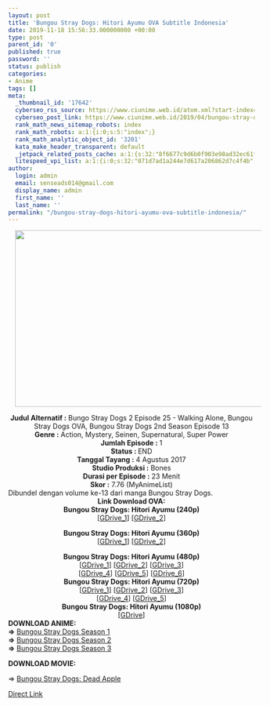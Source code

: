 ```yaml
---
layout: post
title: 'Bungou Stray Dogs: Hitori Ayumu OVA Subtitle Indonesia'
date: 2019-11-18 15:56:33.000000000 +00:00
type: post
parent_id: '0'
published: true
password: ''
status: publish
categories:
- Anime
tags: []
meta:
  _thumbnail_id: '17642'
  cyberseo_rss_source: https://www.ciunime.web.id/atom.xml?start-index=2851&max-results=150
  cyberseo_post_link: https://www.ciunime.web.id/2019/04/bungou-stray-dogs-hitori-ayumu-ova.html
  rank_math_news_sitemap_robots: index
  rank_math_robots: a:1:{i:0;s:5:"index";}
  rank_math_analytic_object_id: '3201'
  kata_make_header_transparent: default
  _jetpack_related_posts_cache: a:1:{s:32:"8f6677c9d6b0f903e98ad32ec61f8deb";a:2:{s:7:"expires";i:1663320603;s:7:"payload";a:0:{}}}
  litespeed_vpi_list: a:1:{i:0;s:32:"071d7ad1a244e7d617a206862d7c4f4b";}
author:
  login: admin
  email: senseads014@gmail.com
  display_name: admin
  first_name: ''
  last_name: ''
permalink: "/bungou-stray-dogs-hitori-ayumu-ova-subtitle-indonesia/"
---
```

<div class="separator" style="clear: both; text-align: center;"><a href="https://1.bp.blogspot.com/-EhAFRAILT80/XLSQDYg4JAI/AAAAAAAAQhs/nJ0HnW6mPgMnlaBg90pBXdYCD30AnUKYQCLcBGAs/s1600/Bungou%2BStray%2BDogs%2B-%2BHitori%2BAyumu.jpg" imageanchor="1" style="margin-left: 1em; margin-right: 1em;"><img border="0" data-original-height="720" data-original-width="1280" height="360" src="{{ site.baseurl }}/assets/2019/11/Bungou%2BStray%2BDogs%2B-%2BHitori%2BAyumu.jpg" width="640" /></a></div>
<p>
<div style="text-align: center;"><b>Judul</b><b><b> Alternatif</b> :</b> Bungo Stray Dogs 2 Episode 25 - Walking Alone, Bungou Stray Dogs OVA, Bungou Stray Dogs 2nd Season Episode 13</div>
<div style="text-align: center;"><b><b>Genre :</b></b> Action, Mystery, Seinen, Supernatural, Super Power</div>
<div style="text-align: center;"><b>Jumlah Episode :</b> 1<br /><b>Status :&nbsp;</b>END<br /><b>Tanggal Tayang :</b> 4 Agustus 2017<br /><b>Studio Produksi :</b> Bones<br /><b>Durasi per Episode :</b> 23 Menit</div>
<div style="text-align: center;"><b>Skor :</b> 7.76 (MyAnimeList)</div>
<div style="text-align: center;"></div>
<div style="text-align: justify;">Dibundel dengan volume ke-13 dari manga Bungou Stray Dogs.</div>
<div style="text-align: justify;"></div>
<div style="text-align: justify;"></div>
<div style="text-align: center;"><b>Link Download OVA:</b></div>
<div style="text-align: center;">
<div style="text-align: center;"><b>Bungou Stray Dogs: Hitori Ayumu (240p)</b></div>
<div style="text-align: center;">[<a href="https://drive.google.com/uc?export=download&amp;id=1Lz3TLbTT2vDZXvdk2vNFh4ExY8s1Ts2J" target="_blank" rel="noopener">GDrive_1</a>] [<a href="https://drive.google.com/uc?export=download&amp;id=1RrZCJbb526_91gevq-Ijl5QKuXuJndk6" target="_blank" rel="noopener">GDrive_2</a>]</p>
</div>
<div style="text-align: center;"><b>Bungou Stray Dogs: Hitori Ayumu (360p)</b></div>
<div style="text-align: center;">[<a href="https://drive.google.com/uc?export=download&amp;id=1AlshJo8u4ieaYNNbVXmZvyeBaONZQGE5" target="_blank" rel="noopener">GDrive_1</a>] [<a href="https://drive.google.com/uc?export=download&amp;id=15Pqv_LTCqFBSEENSz4nmIwh1YKnv7Iyq" target="_blank" rel="noopener">GDrive_2</a>]</p>
</div>
</div>
<div style="text-align: center;"><b>Bungou Stray Dogs: Hitori Ayumu (480p)</b></div>
<div style="text-align: center;">[<a href="https://drive.google.com/uc?export=download&amp;id=1MJniknAT8ixeaeKxSddjUe9vjGHcUsOd" target="_blank" rel="noopener">GDrive_1</a>] [<a href="https://drive.google.com/uc?export=download&amp;id=1qAAtN3TneD_YNbytT64LCkvYJC6mU_wN" target="_blank" rel="noopener">GDrive_2</a>] [<a href="https://drive.google.com/uc?export=download&amp;id=11UkP5NRqRfez_hgJSnLryGu6qCWGb6oa" target="_blank" rel="noopener">GDrive_3</a>]<br />[<a href="https://drive.google.com/uc?export=download&amp;id=1BkPKzv0ROzAiS_q5-DB6Kqg-1gEX6HJM" target="_blank" rel="noopener">GDrive_4</a>] [<a href="https://drive.google.com/uc?export=download&amp;id=1QhE_evN8rRo1YNkOi9Zq51EJSbxBPR6J" target="_blank" rel="noopener">GDrive_5</a>] [<a href="https://drive.google.com/uc?export=download&amp;id=1gBZ7smE4vyRURXlmMCwHDj6Zv6RgI4B7" target="_blank" rel="noopener">GDrive_6</a>]</div>
<div style="text-align: center;"></div>
<div style="text-align: center;"><b>Bungou Stray Dogs: Hitori Ayumu (720p)</b><br />[<a href="https://drive.google.com/uc?export=download&amp;id=1c29f0xTr8jVwEv2lK8DWPfBRygXSSzEL" target="_blank" rel="noopener">GDrive_1</a>] [<a href="https://drive.google.com/uc?export=download&amp;id=1pmdj2ePsXVlGNKWxVnOtvunVxPjxXKpH" target="_blank" rel="noopener">GDrive_2</a>] [<a href="https://drive.google.com/uc?export=download&amp;id=11rcJfUFwga4y5kz1Lyb6RY3Ir3HpDhis" target="_blank" rel="noopener">GDrive_3</a>]<br />[<a href="https://drive.google.com/uc?export=download&amp;id=1pHn5AV3WFLZSM-YwW5MBB_COcqUmFm6b" target="_blank" rel="noopener">GDrive_4</a>] [<a href="https://drive.google.com/uc?export=download&amp;id=1AqJzLg3vxmemRpFYv3Fx_Qf-V9HXeG-w" target="_blank" rel="noopener">GDrive_5</a>]</div>
<div style="text-align: center;"><b>Bungou Stray Dogs: Hitori Ayumu (1080p)</b><br />[<a href="https://drive.google.com/uc?export=download&amp;id=1J5VyeKnwPH1vPQWbq9D3VTGb3qohoniN" target="_blank" rel="noopener">GDrive</a>]
<div style="text-align: left;"></div>
<div style="text-align: justify;"></div>
<div style="text-align: justify;"><b>DOWNLOAD ANIME:</b></div>
<div style="text-align: justify;"><b>=&gt;</b>&nbsp;<a href="https://www.ciunime.web.id/2018/11/bungou-stray-dogs-season-1-episode-01.html" target="_blank" rel="noopener">Bungou Stray Dogs Season 1</a></div>
<div style="text-align: justify;"><b>=&gt;</b>&nbsp;<a href="https://www.ciunime.web.id/2018/11/bungou-stray-dogs-season-2-episode-01.html" target="_blank" rel="noopener">Bungou Stray Dogs Season 2</a></div>
<div style="text-align: justify;">
<div style="text-align: justify;"><b>=&gt;</b>&nbsp;<a href="https://www.ciunime.web.id/2019/07/bungou-stray-dogs-season-3-episode-01.html" target="_blank" rel="noopener">Bungou Stray Dogs Season 3</a></div>
<p><b>DOWNLOAD MOVIE:</b></p>
<p>=&gt;&nbsp;<a href="https://www.ciunime.web.id/2019/01/bungou-stray-dogs-dead-apple-movie.html" target="_blank" rel="noopener">Bungou Stray Dogs: Dead Apple</a></p>
</div>
</div>
<link rel="stylesheet" href="https://cdnjs.cloudflare.com/ajax/libs/font-awesome/4.7.0/css/font-awesome.min.css" />
<div class="divbtn"> <a href="https://handymansurrender.com/fihup8buzv?key=94550f7ce39444073321dde3b8782f97" class="btn"><i class="fa fa-download"></i> Direct Link</a> </div>
